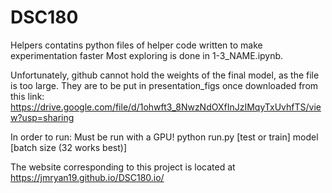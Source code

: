 # DSC180
Helpers contatins python files of helper code written to make experimentation faster
Most exploring is done in 1-3_NAME.ipynb.

Unfortunately, github cannot hold the weights of the final model, as the file is too large. They are to be put in presentation_figs once downloaded from this link: 
https://drive.google.com/file/d/1ohwft3_8NwzNdOXfInJzIMqyTxUvhfTS/view?usp=sharing

In order to run:
Must be run with a GPU!
python run.py [test or train] model [batch size (32 works best)]


The website corresponding to this project is located at https://jmryan19.github.io/DSC180.io/
